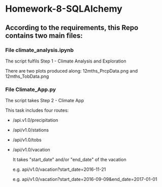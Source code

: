 # Homework-8-SQLAlchemy

## According to the requirements, this Repo contains two main files:

### File climate_analysis.ipynb
The script fulfils Step 1 - Climate Analysis and Exploration

There are two plots produced along: 12mths_PrcpData.png and 12mths_TobData.png

### File Climate_App.py
The script takes Step 2 - Climate App

This task includes four routes:
* /api.v1.0/precipitation
* /api/v1.0/stations
* /api/v1.0/tobs
* /api/v1.0/vacation

  It takes "start_date" and/or "end_date" of the vacation

  e.g. api/v1.0/vacation?start_date=2016-11-21
 
  e.g. api/v1.0/vacation?start_date=2016-09-09&end_date=2017-01-01
